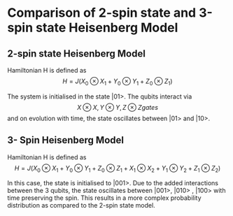 # Comparison of 2-spin state and 3-spin state Heisenberg Model

## 2-spin state Heisenberg Model 

Hamiltonian H is defined as $$H = J(X_0 \otimes X_1 + Y_0 \otimes Y_1 + Z_0 \otimes Z_1)$$

The system is initialised in the state |01>. The qubits interact via $$ X \otimes X , Y \otimes Y, Z \otimes Z gates $$ and on evolution with time, the state oscillates between |01> and |10>. 

## 3- Spin Heisenberg Model

Hamiltonian H is defined as $$H= J(X_0 \otimes X_1 + Y_0 \otimes Y_1 + Z_0 \otimes Z_1 + X_1 \otimes X_2 + Y_1 \otimes Y_2 + Z_1 \otimes Z_2 )$$

In this case, the state is initialised to |001>. Due to the added interactions between the 3 qubits, the state oscillates between |001>, |010> , |100> with time preserving the spin. This results in a more complex probability distribution as compared to the 2-spin state model.